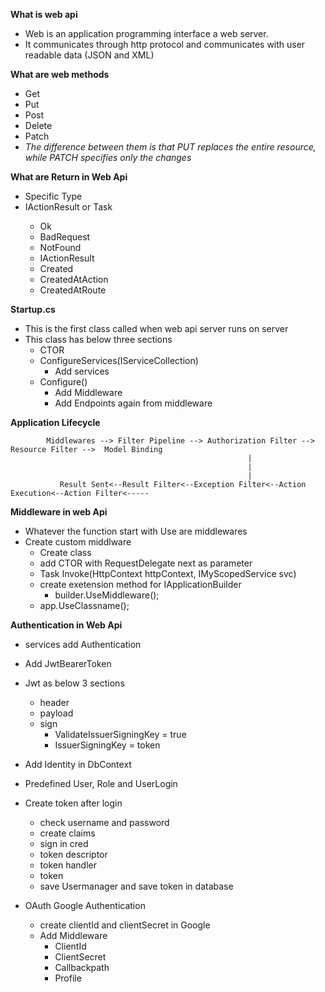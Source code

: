 **What is web api**
- Web is an application programming interface a web server. 
- It communicates through http protocol and communicates with user readable data (JSON and XML)

**What are web methods**
- Get
- Put
- Post
- Delete
- Patch
- _The difference between them is that PUT replaces the entire resource, while PATCH specifies only the changes_

**What are Return in Web Api**
- Specific Type
- IActionResult or Task<IActionResult>
	- Ok
	- BadRequest
	- NotFound
	- IActionResult
	- Created
	- CreatedAtAction
	- CreatedAtRoute

**Startup.cs**
- This is the first class called when web api server runs on server 
- This class has below three sections
	- CTOR
	- ConfigureServices(IServiceCollection)
		- Add services
	- Configure()
		- Add Middleware
		- Add Endpoints again from middleware

**Application Lifecycle**

			Middlewares --> Filter Pipeline --> Authorization Filter --> Resource Filter -->  Model Binding 
														 |
														 |
														 |
			   Result Sent<--Result Filter<--Exception Filter<--Action Execution<--Action Filter<-----
			
**Middleware in web Api**
- Whatever the function start with Use are middlewares
- Create custom middlware
	- Create class 
	- add CTOR with RequestDelegate next as parameter
	- Task Invoke(HttpContext httpContext, IMyScopedService svc)
	- create exetension method for IApplicationBuilder
		- builder.UseMiddleware<Classname>();
	- app.UseClassname();

**Authentication in Web Api**
- services add Authentication
- Add JwtBearerToken
- Jwt as below 3 sections
	- header
	- payload
	- sign
		- ValidateIssuerSigningKey = true
		- IssuerSigningKey = token
- Add Identity in DbContext
- Predefined User, Role and UserLogin
- Create token after login
	- check username and password
	- create claims
	- sign in cred
	- token descriptor
	- token handler
	- token
	- save Usermanager and save token in database
	
- OAuth Google Authentication
	- create clientId and clientSecret in Google
	- Add Middleware
		- ClientId
		- ClientSecret
		- Callbackpath
		- Profile
